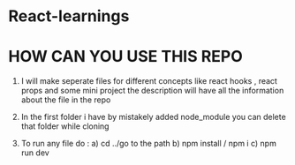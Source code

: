 ﻿# React-learnings
# HOW CAN YOU USE THIS REPO 
1) I will make seperate files for different concepts like react hooks , react props and some mini project 
the description will have all the information about the file in the repo

2) In the first folder i have by mistakely added node_module you can delete that folder while cloning

3) To run any file do : a) cd ../go to the path
                        b) npm install / npm i
                        c) npm run dev 
